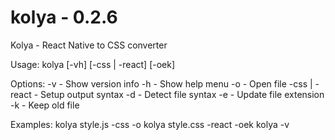 # kolya - 0.2.6

Kolya - React Native to CSS converter

Usage:  kolya [-vh] <filepath> [-css | -react] [-oek]

Options: -v - Show version info
         -h - Show help menu
         -o - Open file 
         -css | -react - Setup output syntax
         -d - Detect file syntax
         -e - Update file extension
         -k - Keep old file

Examples: kolya style.js -css -o
          kolya style.css -react -oek
          kolya -v
